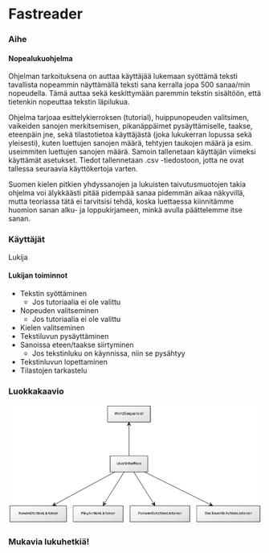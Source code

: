 # Fastreader

### Aihe

#### Nopealukuohjelma

Ohjelman tarkoituksena on auttaa käyttäjää lukemaan syöttämä teksti tavallista nopeammin näyttämällä teksti sana kerralla jopa 500 sanaa/min nopeudella. Tämä auttaa sekä keskittymään paremmin tekstin sisältöön, että tietenkin nopeuttaa tekstin läpilukua. 

Ohjelma tarjoaa esittelykierroksen (tutorial), huippunopeuden valitsimen, vaikeiden sanojen merkitsemisen, pikanäppäimet pysäyttämiselle, taakse, eteenpäin jne, sekä tilastotietoa käyttäjästä (joka lukukerran lopussa sekä yleisesti), kuten luettujen sanojen määrä, tehtyjen taukojen määrä ja esim. useimmiten luettujen sanojen määrä. Samoin tallenetaan käyttäjän viimeksi käyttämät asetukset. Tiedot tallennetaan .csv -tiedostoon, jotta ne ovat tallessa seuraavia käyttökertoja varten. 

Suomen kielen pitkien yhdyssanojen ja lukuisten taivutusmuotojen takia ohjelma voi älykkäästi pitää pidempää sanaa pidemmän aikaa näkyvillä, mutta teoriassa tätä ei tarvitsisi tehdä, koska luettaessa kiinnitämme huomion sanan alku- ja loppukirjameen, minkä avulla päättelemme itse sanan.

### Käyttäjät

Lukija

#### Lukijan toiminnot

* Tekstin syöttäminen
  * Jos tutoriaalia ei ole valittu
* Nopeuden valitseminen
  * Jos tutoriaalia ei ole valittu
* Kielen valitseminen
* Tekstiluvun pysäyttäminen
* Sanoissa eteen/taakse siirtyminen
  * Jos tekstinluku on käynnissa, niin se pysähtyy
* Tekstinluvun lopettaminen
* Tilastojen tarkastelu

### Luokkakaavio
![Luokkakaavio](Luokkakaavio2.png)

### Mukavia lukuhetkiä!
